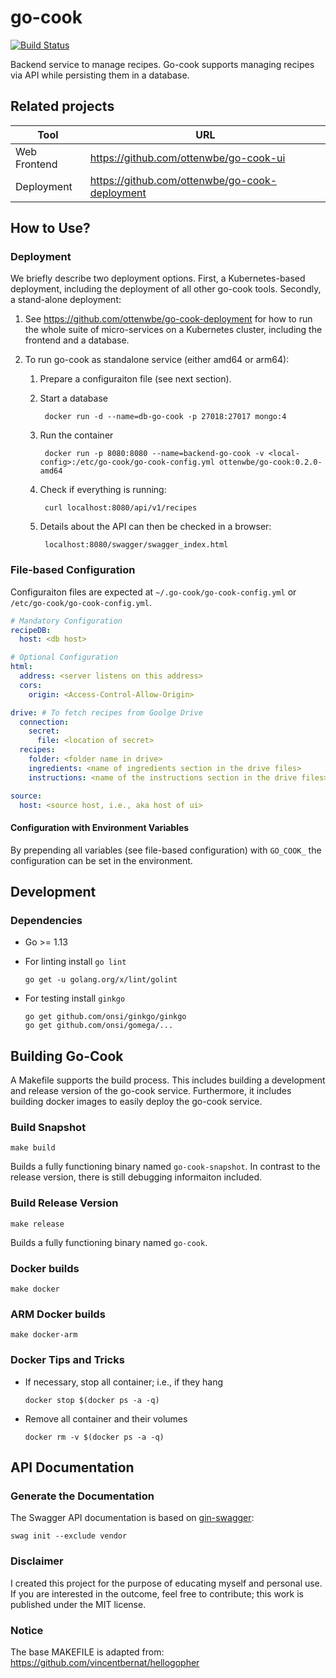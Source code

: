 # go-cook

[![Build Status](https://travis-ci.org/ottenwbe/go-cook.svg?branch=master)](https://travis-ci.org/ottenwbe/go-cook)

Backend service to manage recipes. 
Go-cook supports managing recipes via API while persisting them in a database.

## Related projects

|Tool|URL|
|---|---|
| Web Frontend  |  https://github.com/ottenwbe/go-cook-ui |
| Deployment    |  https://github.com/ottenwbe/go-cook-deployment |

## How to Use?

### Deployment

We briefly describe two deployment options. First, a Kubernetes-based deployment, including the deployment of all other go-cook tools. Secondly, a stand-alone deployment:

1. See https://github.com/ottenwbe/go-cook-deployment for how to run the whole suite of micro-services on a Kubernetes cluster, including the frontend and a database.

2. To run go-cook as standalone service (either amd64 or arm64): 

    1. Prepare a configuraiton file (see next section).
    1. Start a database

            docker run -d --name=db-go-cook -p 27018:27017 mongo:4

    1. Run the container
        
            docker run -p 8080:8080 --name=backend-go-cook -v <local-config>:/etc/go-cook/go-cook-config.yml ottenwbe/go-cook:0.2.0-amd64
    
    1. Check if everything is running:

            curl localhost:8080/api/v1/recipes

    1. Details about the API can then be checked in a browser:

            localhost:8080/swagger/swagger_index.html            

### File-based Configuration 

Configuraiton files are expected at ```~/.go-cook/go-cook-config.yml``` or ```/etc/go-cook/go-cook-config.yml```.

```yaml
# Mandatory Configuration
recipeDB:
  host: <db host>

# Optional Configuration
html:
  address: <server listens on this address>
  cors:
    origin: <Access-Control-Allow-Origin>

drive: # To fetch recipes from Goolge Drive
  connection:
    secret:
      file: <location of secret>
  recipes:
    folder: <folder name in drive>
    ingredients: <name of ingredients section in the drive files>
    instructions: <name of the instructions section in the drive files>

source:
  host: <source host, i.e., aka host of ui>
```

#### Configuration with Environment Variables

By prepending all variables (see file-based configuration) with ```GO_COOK_``` the configuration can be set in the environment.

## Development 

### Dependencies

* Go >= 1.13

* For linting install ```go lint```
    ```    
    go get -u golang.org/x/lint/golint
    ```
  
* For testing install ``ginkgo``
    ```
    go get github.com/onsi/ginkgo/ginkgo
    go get github.com/onsi/gomega/...
    ```

## Building Go-Cook

A Makefile supports the build process. This includes building a development and release version of the go-cook service. Furthermore, it includes building docker images to easily deploy the go-cook service.

### Build Snapshot

```
make build 
```

Builds a fully functioning binary named ```go-cook-snapshot```. In contrast to the release version, there is still debugging informaiton included.

### Build Release Version

```
make release
```

Builds a fully functioning binary named ```go-cook```. 

### Docker builds

```
make docker
```

### ARM Docker builds 

```
make docker-arm 
```

### Docker Tips and Tricks

* If necessary, stop all container; i.e., if they hang
    ```    
    docker stop $(docker ps -a -q)
    ```    

* Remove all container and their volumes
    ```    
    docker rm -v $(docker ps -a -q)      
    ``` 

## API Documentation

 ### Generate the Documentation 
 
The Swagger API documentation is based on [gin-swagger](https://github.com/swaggo/gin-swagger):
 
    swag init --exclude vendor
 
 ### Disclaimer
 
 I created this project for the purpose of educating myself and personal use.
 If you are interested in the outcome, feel free to contribute; this work is published under the MIT license. 
 
### Notice
The base MAKEFILE is adapted from: https://github.com/vincentbernat/hellogopher 